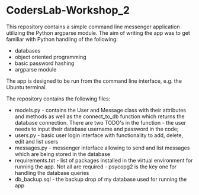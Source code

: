 # CodersLab-Workshop_2
This repository contains a simple command line messenger application utilizing the Python argparse module. The aim of writing the app was to get familiar with Python handling of the following:
- databases
- object oriented programming
- basic password hashing
- argparse module

The app is designed to be run from the command line interface, e.g. the Ubuntu terminal.

The repository contains the following files:
- models.py - contains the User and Message class with their attributes and methods as well as the connect_to_db function which returns the database connection. There are two TODO's in the function - the user needs to input their database username and password in the code;
- users.py - basic user login interface with functionality to add, delete, edit and list users
- messages.py - messenger interface allowing to send and list messages which are being stored in the database
- requirements.txt - list of packages installed in the virtual environment for running the app. Not all are required - psycopg2 is the key one for handling the database queries
- db_backup.sql - the backup drop of my database used for running the app
